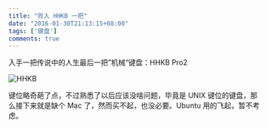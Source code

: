 ```yaml
---
title: "败入 HHKB 一把"
date: "2016-01-30T21:13:15+08:00"
tags: ['键盘']
comments: true
---
```



入手一把传说中的人生最后一把”机械“键盘：HHKB Pro2

![HHKB](https://blog-1253877569.cos.ap-chengdu.myqcloud.com/ext/jpg/2016/1/8c7235c9ee1ab8c61ddb67c746b7e64d.jpg  "情怀键盘")

键位略奇葩了点，不过熟悉了以后应该没啥问题，毕竟是 UNIX 键位的键盘，那么接下来就是缺个 Mac 了，然而买不起，也没必要。Ubuntu 用的飞起，暂不考虑。
